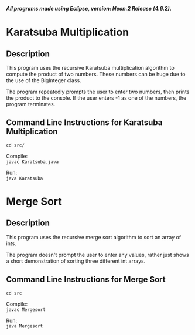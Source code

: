 ***All programs made using Eclipse, version: Neon.2 Release (4.6.2)*.**

# Karatsuba Multiplication
## Description
This program uses the recursive Karatsuba multiplication algorithm to compute the product of two numbers. These numbers can be huge due to the use of the BigInteger class. 

The program repeatedly prompts the user to enter two numbers, then prints the product to the console. 
If the user enters -1 as one of the numbers, the program terminates.

## Command Line Instructions for Karatsuba Multiplication

`cd src/`

Compile:  
`javac Karatsuba.java`

Run:  
`java Karatsuba`

# Merge Sort
## Description
This program uses the recursive merge sort algorithm to sort an array of ints.

The program doesn't prompt the user to enter any values, rather just shows
a short demonstration of sorting three different int arrays.

## Command Line Instructions for Merge Sort

`cd src`

Compile:  
`javac Mergesort`  

Run:  
`java Mergesort`



